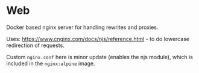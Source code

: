 # Web

Docker based nginx server for handling rewrites and proxies.

Uses: https://www.cnginx.com/docs/njs/reference.html - to do lowercase redirection of requests.

Custom `nginx.conf` here is minor update (enables the njs module), which is included in the `nginx:alpine` image.
